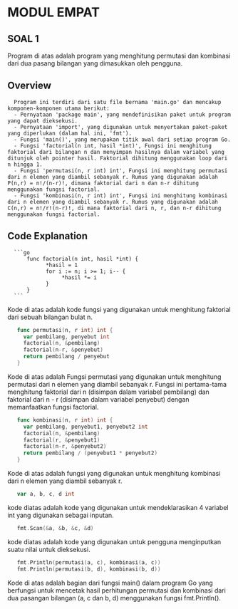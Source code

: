 # MODUL EMPAT
 ## SOAL 1
   Program di atas adalah program yang menghitung permutasi dan kombinasi dari dua pasang bilangan yang dimasukkan oleh pengguna.
   
   ## Overview
      Program ini terdiri dari satu file bernama 'main.go' dan mencakup komponen-komponen utama berikut:
      - Pernyataan 'package main', yang mendefinisikan paket untuk program yang dapat dieksekusi.
      - Pernyataan 'import', yang digunakan untuk menyertakan paket-paket yang diperlukan (dalam hal ini, 'fmt').
      - Fungsi 'main()', yang merupakan titik awal dari setiap program Go.
      - Fungsi 'factorial(n int, hasil *int)', Fungsi ini menghitung faktorial dari bilangan n dan menyimpan hasilnya dalam variabel yang ditunjuk oleh pointer hasil. Faktorial dihitung menggunakan loop dari n hingga 1.
      - Fungsi 'permutasi(n, r int) int', Fungsi ini menghitung permutasi dari n elemen yang diambil sebanyak r. Rumus yang digunakan adalah P(n,r) = n!/(n-r)!, dimana faktorial dari n dan n-r dihitung menggunakan fungsi factorial.
      - Fungsi 'kombinasi(n, r int) int', Fungsi ini menghitung kombinasi dari n elemen yang diambil sebanyak r. Rumus yang digunakan adalah C(n,r) = n!/r!(n-r)!, di mana faktorial dari n, r, dan n-r dihitung menggunakan fungsi factorial.
      
   ## Code Explanation
      ```go
          func factorial(n int, hasil *int) {
	            *hasil = 1 
	            for i := n; i >= 1; i-- {
		             *hasil *= i
	            }
          }
      ```
   Kode di atas adalah kode fungsi yang digunakan untuk menghitung faktorial dari sebuah bilangan bulat n. 
   
   ```go
      func permutasi(n, r int) int {
      	var pembilang, penyebut int
      	factorial(n, &pembilang)
      	factorial(n-r, &penyebut)
      	return pembilang / penyebut
      }
   ```
   Kode di atas adalah Fungsi permutasi yang digunakan untuk menghitung permutasi dari n elemen yang diambil sebanyak r. Fungsi ini pertama-tama menghitung faktorial dari n (disimpan dalam variabel pembilang) dan faktorial dari n - r (disimpan dalam variabel penyebut) dengan memanfaatkan fungsi factorial. 
   
   ```go
      func kombinasi(n, r int) int {
      	var pembilang, penyebut1, penyebut2 int
      	factorial(n, &pembilang)               
      	factorial(r, &penyebut1)               
      	factorial(n-r, &penyebut2)             
      	return pembilang / (penyebut1 * penyebut2) 
      }
   ```
   Kode di atas adalah fungsi yang digunakan untuk menghitung kombinasi dari n elemen yang diambil sebanyak r. 
   
   ```go
      var a, b, c, d int
   ```
   kode diatas adalah kode yang digunakan untuk mendeklarasikan 4 variabel int yang digunakan sebagai inputan.
   
   ```go
      fmt.Scan(&a, &b, &c, &d)
   ```
   kode diatas adalah kode yang digunakan untuk pengguna menginputkan suatu nilai untuk dieksekusi.
   
   ```go
      fmt.Println(permutasi(a, c), kombinasi(a, c))
	  fmt.Println(permutasi(b, d), kombinasi(b, d))
   ```
   Kode di atas adalah bagian dari fungsi main() dalam program Go yang berfungsi untuk mencetak hasil perhitungan permutasi dan kombinasi dari dua pasangan bilangan (a, c dan b, d) menggunakan fungsi fmt.Println().

